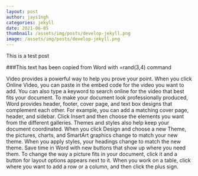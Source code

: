 ```yaml
---
layout: post
author: jays1ngh
categories: jekyll
date: 2021-06-05
thumbnail: /assets/img/posts/develop-jekyll.png
image: /assets/img/posts/develop-jekyll.png
---
```

This is a test post

###This text has been copied from Word with =rand(3,4) command

Video provides a powerful way to help you prove your point. When you click Online Video, you can paste in the embed code for the video you want to add. You can also type a keyword to search online for the video that best fits your document. To make your document look professionally produced, Word provides header, footer, cover page, and text box designs that complement each other.
For example, you can add a matching cover page, header, and sidebar. Click Insert and then choose the elements you want from the different galleries. Themes and styles also help keep your document coordinated. When you click Design and choose a new Theme, the pictures, charts, and SmartArt graphics change to match your new theme.
When you apply styles, your headings change to match the new theme. Save time in Word with new buttons that show up where you need them. To change the way a picture fits in your document, click it and a button for layout options appears next to it. When you work on a table, click where you want to add a row or a column, and then click the plus sign.

